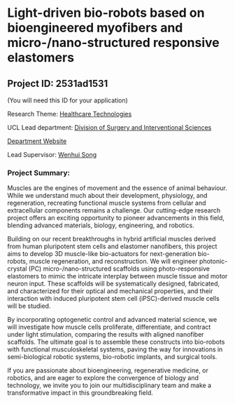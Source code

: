 # Light-driven bio-robots based on bioengineered myofibers and micro-/nano-structured responsive elastomers

## Project ID: **2531ad1531**
(You will need this ID for your application)

Research Theme: [Healthcare Technologies](../themes/healthcare-technologies.md)

UCL Lead department: [Division of Surgery and Interventional Sciences](../departments/division-of-surgery-and-interventional-sciences.md)

[Department Website](https://www.ucl.ac.uk/surgery)

Lead Supervisor: [Wenhui Song](https://profiles.ucl.ac.uk/40048)

### Project Summary:

Muscles are the engines of movement and the essence of animal behaviour. While we understand much about their development, physiology, and regeneration, recreating functional muscle systems from cellular and extracellular components remains a challenge. Our cutting-edge research project offers an exciting opportunity to pioneer advancements in this field, blending advanced materials, biology, engineering, and robotics.

Building on our recent breakthroughs in hybrid artificial muscles derived from human pluripotent stem cells and elastomer nanofibers, this project aims to develop 3D muscle-like bio-actuators for next-generation bio-robots, muscle regeneration, and reconstruction. We will engineer photonic-crystal (PC) micro-/nano-structured scaffolds using photo-responsive elastomers to mimic the intricate interplay between muscle tissue and motor neuron input. These scaffolds will be systematically designed, fabricated, and characterized for their optical and mechanical properties, and their interaction with induced pluripotent stem cell (iPSC)-derived muscle cells will be studied.

By incorporating optogenetic control and advanced material science, we will investigate how muscle cells proliferate, differentiate, and contract under light stimulation, comparing the results with aligned nanofiber scaffolds. The ultimate goal is to assemble these constructs into bio-robots with functional musculoskeletal systems, paving the way for innovations in semi-biological robotic systems, bio-robotic implants, and surgical tools.

If you are passionate about bioengineering, regenerative medicine, or robotics, and are eager to explore the convergence of biology and technology, we invite you to join our multidisciplinary team and make a transformative impact in this groundbreaking field.
